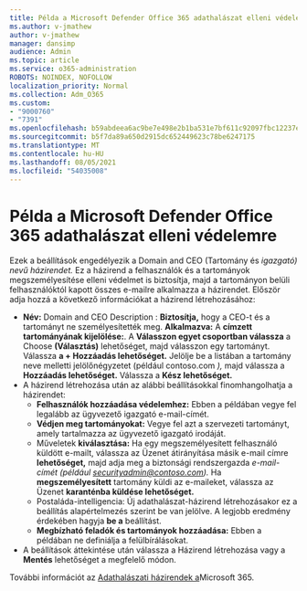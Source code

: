```yaml
---
title: Példa a Microsoft Defender Office 365 adathalászat elleni védelemre
ms.author: v-jmathew
author: v-jmathew
manager: dansimp
audience: Admin
ms.topic: article
ms.service: o365-administration
ROBOTS: NOINDEX, NOFOLLOW
localization_priority: Normal
ms.collection: Adm_O365
ms.custom:
- "9000760"
- "7391"
ms.openlocfilehash: b59abdeea6ac9be7e498e2b1ba531e7bf611c92097fbc12237e78364dae84f35
ms.sourcegitcommit: b5f7da89a650d2915dc652449623c78be6247175
ms.translationtype: MT
ms.contentlocale: hu-HU
ms.lasthandoff: 08/05/2021
ms.locfileid: "54035008"
---
```

# <a name="example-microsoft-defender-for-office-365-anti-phishing-policy"></a>Példa a Microsoft Defender Office 365 adathalászat elleni védelemre

Ezek a beállítások engedélyezik a Domain and CEO (Tartomány és *igazgató) nevű házirendet.* Ez a házirend a felhasználók és a tartományok megszemélyesítése elleni védelmet is biztosítja, majd a tartományon belüli felhasználóktól kapott összes e-mailre alkalmazza a házirendet. Először adja hozzá a következő információkat a házirend létrehozásához:

- **Név:** Domain and CEO Description : **Biztosítja,** hogy a CEO-t és a tartományt ne személyesítették meg.
  **Alkalmazva:** A **címzett tartományának kijelölése:**. A **Válasszon egyet csoportban válassza** a Choose **(Választás)** lehetőséget, majd válasszon egy tartományt. Válassza **a + Hozzáadás lehetőséget.** Jelölje be a listában a tartomány neve melletti jelölőnégyzetet (például contoso.com *),* majd válassza a **Hozzáadás lehetőséget.** Válassza a **Kész lehetőséget.**
- A házirend létrehozása után az alábbi beállításokkal finomhangolhatja a házirendet:
  - **Felhasználók hozzáadása védelemhez:** Ebben a példában vegye fel legalább az ügyvezető igazgató e-mail-címét.
  - **Védjen meg tartományokat:** Vegye fel azt a szervezeti tartományt, amely tartalmazza az ügyvezető igazgató irodáját.
  - Műveletek **kiválasztása:** Ha egy megszemélyesített felhasználó küldött e-mailt, válassza az Üzenet átirányítása másik e-mail címre **lehetőséget,** majd adja meg a biztonsági rendszergazda *e-mail-címét (például securityadmin@contoso.com).* Ha **megszemélyesített** tartomány küldi az e-maileket, válassza az Üzenet **karanténba küldése lehetőséget.**
  - Postaláda-intelligencia: Új adathalászat-házirend létrehozásakor ez a beállítás alapértelmezés szerint be van jelölve. A legjobb eredmény érdekében hagyja **be a** beállítást.
  - **Megbízható feladók és tartományok hozzáadása:** Ebben a példában ne definiálja a felülbírálásokat.
- A beállítások áttekintése után válassza  a Házirend létrehozása vagy a **Mentés** lehetőséget a megfelelő módon.

További információt az [Adathalászati házirendek a](https://go.microsoft.com/fwlink/?linkid=2092235)Microsoft 365.
